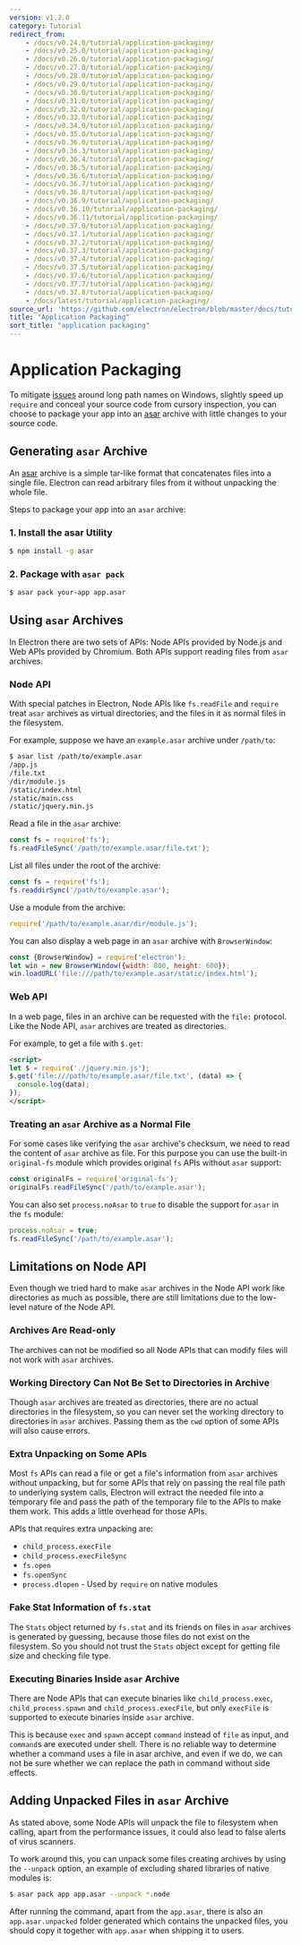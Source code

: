 ```yaml
---
version: v1.2.0
category: Tutorial
redirect_from:
    - /docs/v0.24.0/tutorial/application-packaging/
    - /docs/v0.25.0/tutorial/application-packaging/
    - /docs/v0.26.0/tutorial/application-packaging/
    - /docs/v0.27.0/tutorial/application-packaging/
    - /docs/v0.28.0/tutorial/application-packaging/
    - /docs/v0.29.0/tutorial/application-packaging/
    - /docs/v0.30.0/tutorial/application-packaging/
    - /docs/v0.31.0/tutorial/application-packaging/
    - /docs/v0.32.0/tutorial/application-packaging/
    - /docs/v0.33.0/tutorial/application-packaging/
    - /docs/v0.34.0/tutorial/application-packaging/
    - /docs/v0.35.0/tutorial/application-packaging/
    - /docs/v0.36.0/tutorial/application-packaging/
    - /docs/v0.36.3/tutorial/application-packaging/
    - /docs/v0.36.4/tutorial/application-packaging/
    - /docs/v0.36.5/tutorial/application-packaging/
    - /docs/v0.36.6/tutorial/application-packaging/
    - /docs/v0.36.7/tutorial/application-packaging/
    - /docs/v0.36.8/tutorial/application-packaging/
    - /docs/v0.36.9/tutorial/application-packaging/
    - /docs/v0.36.10/tutorial/application-packaging/
    - /docs/v0.36.11/tutorial/application-packaging/
    - /docs/v0.37.0/tutorial/application-packaging/
    - /docs/v0.37.1/tutorial/application-packaging/
    - /docs/v0.37.2/tutorial/application-packaging/
    - /docs/v0.37.3/tutorial/application-packaging/
    - /docs/v0.37.4/tutorial/application-packaging/
    - /docs/v0.37.5/tutorial/application-packaging/
    - /docs/v0.37.6/tutorial/application-packaging/
    - /docs/v0.37.7/tutorial/application-packaging/
    - /docs/v0.37.8/tutorial/application-packaging/
    - /docs/latest/tutorial/application-packaging/
source_url: 'https://github.com/electron/electron/blob/master/docs/tutorial/application-packaging.md'
title: "Application Packaging"
sort_title: "application packaging"
---
```


# Application Packaging

To mitigate [issues](https://github.com/joyent/node/issues/6960) around long
path names on Windows, slightly speed up `require` and conceal your source code
from cursory inspection, you can choose to package your app into an [asar][asar]
archive with little changes to your source code.

## Generating `asar` Archive

An [asar][asar] archive is a simple tar-like format that concatenates files
into a single file. Electron can read arbitrary files from it without unpacking
the whole file.

Steps to package your app into an `asar` archive:

### 1. Install the asar Utility

```bash
$ npm install -g asar
```

### 2. Package with `asar pack`

```bash
$ asar pack your-app app.asar
```

## Using `asar` Archives

In Electron there are two sets of APIs: Node APIs provided by Node.js and Web
APIs provided by Chromium. Both APIs support reading files from `asar` archives.

### Node API

With special patches in Electron, Node APIs like `fs.readFile` and `require`
treat `asar` archives as virtual directories, and the files in it as normal
files in the filesystem.

For example, suppose we have an `example.asar` archive under `/path/to`:

```bash
$ asar list /path/to/example.asar
/app.js
/file.txt
/dir/module.js
/static/index.html
/static/main.css
/static/jquery.min.js
```

Read a file in the `asar` archive:

```javascript
const fs = require('fs');
fs.readFileSync('/path/to/example.asar/file.txt');
```

List all files under the root of the archive:

```javascript
const fs = require('fs');
fs.readdirSync('/path/to/example.asar');
```

Use a module from the archive:

```javascript
require('/path/to/example.asar/dir/module.js');
```

You can also display a web page in an `asar` archive with `BrowserWindow`:

```javascript
const {BrowserWindow} = require('electron');
let win = new BrowserWindow({width: 800, height: 600});
win.loadURL('file:///path/to/example.asar/static/index.html');
```

### Web API

In a web page, files in an archive can be requested with the `file:` protocol.
Like the Node API, `asar` archives are treated as directories.

For example, to get a file with `$.get`:

```html
<script>
let $ = require('./jquery.min.js');
$.get('file:///path/to/example.asar/file.txt', (data) => {
  console.log(data);
});
</script>
```

### Treating an `asar` Archive as a Normal File

For some cases like verifying the `asar` archive's checksum, we need to read the
content of `asar` archive as file. For this purpose you can use the built-in
`original-fs` module which provides original `fs` APIs without `asar` support:

```javascript
const originalFs = require('original-fs');
originalFs.readFileSync('/path/to/example.asar');
```

You can also set `process.noAsar` to `true` to disable the support for `asar` in
the `fs` module:

```javascript
process.noAsar = true;
fs.readFileSync('/path/to/example.asar');
```

## Limitations on Node API

Even though we tried hard to make `asar` archives in the Node API work like
directories as much as possible, there are still limitations due to the
low-level nature of the Node API.

### Archives Are Read-only

The archives can not be modified so all Node APIs that can modify files will not
work with `asar` archives.

### Working Directory Can Not Be Set to Directories in Archive

Though `asar` archives are treated as directories, there are no actual
directories in the filesystem, so you can never set the working directory to
directories in `asar` archives. Passing them as the `cwd` option of some APIs
will also cause errors.

### Extra Unpacking on Some APIs

Most `fs` APIs can read a file or get a file's information from `asar` archives
without unpacking, but for some APIs that rely on passing the real file path to
underlying system calls, Electron will extract the needed file into a
temporary file and pass the path of the temporary file to the APIs to make them
work. This adds a little overhead for those APIs.

APIs that requires extra unpacking are:

* `child_process.execFile`
* `child_process.execFileSync`
* `fs.open`
* `fs.openSync`
* `process.dlopen` - Used by `require` on native modules

### Fake Stat Information of `fs.stat`

The `Stats` object returned by `fs.stat` and its friends on files in `asar`
archives is generated by guessing, because those files do not exist on the
filesystem. So you should not trust the `Stats` object except for getting file
size and checking file type.

### Executing Binaries Inside `asar` Archive

There are Node APIs that can execute binaries like `child_process.exec`,
`child_process.spawn` and `child_process.execFile`, but only `execFile` is
supported to execute binaries inside `asar` archive.

This is because `exec` and `spawn` accept `command` instead of `file` as input,
and `command`s are executed under shell. There is no reliable way to determine
whether a command uses a file in asar archive, and even if we do, we can not be
sure whether we can replace the path in command without side effects.

## Adding Unpacked Files in `asar` Archive

As stated above, some Node APIs will unpack the file to filesystem when
calling, apart from the performance issues, it could also lead to false alerts
of virus scanners.

To work around this, you can unpack some files creating archives by using the
`--unpack` option, an example of excluding shared libraries of native modules
is:

```bash
$ asar pack app app.asar --unpack *.node
```

After running the command, apart from the `app.asar`, there is also an
`app.asar.unpacked` folder generated which contains the unpacked files, you
should copy it together with `app.asar` when shipping it to users.

[asar]: https://github.com/electron/asar

